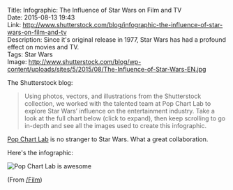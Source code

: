 Title: Infographic: The Influence of Star Wars on Film and TV  
Date: 2015-08-13 19:43  
Link: http://www.shutterstock.com/blog/infographic-the-influence-of-star-wars-on-film-and-tv  
Description: Since it's original release in 1977, Star Wars has had a profound effect on movies and TV.  
Tags: Star Wars  
Image: http://www.shutterstock.com/blog/wp-content/uploads/sites/5/2015/08/The-Influence-of-Star-Wars-EN.jpg  

The Shutterstock blog:

> Using photos, vectors, and illustrations from the Shutterstock collection, we worked with the talented team at Pop Chart Lab to explore Star Wars’ influence on the entertainment industry. Take a look at the full chart below (click to expand), then keep scrolling to go in-depth and see all the images used to create this infographic.

[Pop Chart Lab][1] is no stranger to Star Wars. What a great collaboration.

Here's the infographic:

<p><img class="wide" src="http://d.pr/i/1fxha+" alt="Pop Chart Lab is awesome" title="Pop Chart Lab is awesome"></p>

(From [/Film][2])

[1]: http://popchartlab.tumblr.com/post/118123415113/may-the-fourth-be-with-you-heres-a-star-wars "Star Wars on Pop Chart Lab"
[2]: http://www.slashfilm.com/how-star-wars-changed-film/ "/Film piece on how Star Wars changed film"